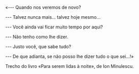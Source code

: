 «--- Quando nos veremos de novo?

--- Talvez nunca mais... talvez hoje mesmo...

--- Você ainda vai ficar muito tempo por aqui?

--- Não tenho como lhe dizer.

--- Justo você, que sabe tudo?

--- De que adianta, se não posso lhe dizer tudo o que sei...!»

Trecho do livro «Para serem lidas à noite», de Ion Minulescu.
